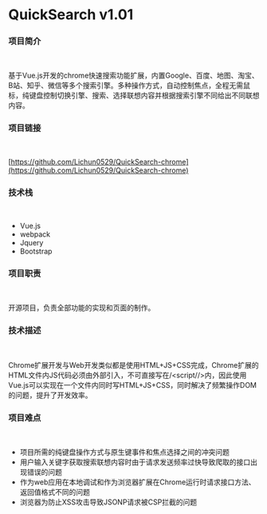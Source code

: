 # QuickSearch v1.01
### 项目简介

<br>

基于Vue.js开发的chrome快速搜索功能扩展，内置Google、百度、地图、淘宝、B站、知乎、微信等多个搜索引擎。多种操作方式，自动控制焦点，全程无需鼠标，纯键盘控制切换引擎、搜索、选择联想内容并根据搜索引擎不同给出不同联想内容。

### 项目链接

<br>

[https://github.com/Lichun0529/QuickSearch-chrome](https://github.com/Lichun0529/QuickSearch-chrome)

### 技术栈

<br>

+ Vue.js
+ webpack
+ Jquery
+ Bootstrap

### 项目职责

<br>

开源项目，负责全部功能的实现和页面的制作。

### 技术描述

<br>

Chrome扩展开发与Web开发类似都是使用HTML+JS+CSS完成，Chrome扩展的HTML文件内JS代码必须由外部引入，不可直接写在/<script//>内，因此使用Vue.js可以实现在一个文件内同时写HTML+JS+CSS，同时解决了频繁操作DOM的问题，提升了开发效率。

### 项目难点

<br>

+ 项目所需的纯键盘操作方式与原生键事件和焦点选择之间的冲突问题
+ 用户输入关键字获取搜索联想内容时由于请求发送频率过快导致爬取的接口出现错误的问题
+ 作为web应用在本地调试和作为浏览器扩展在Chrome运行时请求接口方法、返回值格式不同的问题
+ 浏览器为防止XSS攻击导致JSONP请求被CSP拦截的问题

